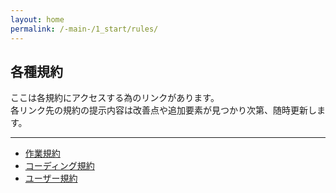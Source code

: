 ```yaml
---
layout: home
permalink: /-main-/1_start/rules/
---
```


## 各種規約

ここは各規約にアクセスする為のリンクがあります。<br>
各リンク先の規約の提示内容は改善点や追加要素が見つかり次第、随時更新します。<br>

---

* [作業規約](/info-for-sora/-main-/1_start/rules/1_wk_reg/)
* [コーディング規約](/info-for-sora/-main-/1_start/rules/2_cord_reg/)
* [ユーザー規約](/info-for-sora/-main-/1_start/rules/3_user_reg/)
&nbsp;